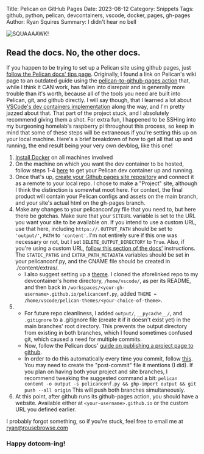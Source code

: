 Title: Pelican on GitHub Pages
Date: 2023-08-12
Category: Snippets
Tags: github, python, pelican, devcontainers, vscode, docker, pages, gh-pages
Author: Ryan Squires
Summary: I didn't hear no bell

![SQUAAAAWK!]({static}/images/goofypelican.jpeg)

## Read the docs.  No, the other docs.

If you happen to be trying to set up a Pelican site using github pages, just [follow the Pelican docs' tips page](https://docs.getpelican.com/en/latest/tips.html). Originally, I found a link on Pelican's wiki page to an outdated guide using the [pelican-to-github-pages action](https://github.com/marketplace/actions/pelican-to-github-pages) that, while I think it CAN work, has fallen into disrepair and is generally more trouble than it's worth, because all of the tools you need are built into Pelican, git, and github directly. I will say though, that I learned a lot about [VSCode's dev containers implementation](https://code.visualstudio.com/docs/devcontainers/containers) along the way, and I'm pretty jazzed about that. That part of the project stuck, and I absolutely recommend giving them a shot. For extra fun, I happened to be SSHing into my burgeoning homelab's raspberry pi throughout this process, so keep in mind that some of these steps will be extraneous if you're setting this up on your local machine. Here's a brief breakdown of how to get all that up and running, the end result being your very own devblog, like this one!

1. [Install Docker](https://docs.docker.com/desktop/) on all machines involved
2. On the machine on which you want the dev container to be hosted, follow steps 1-4 [here](https://cloudbytes.dev/snippets/automate-deployment-of-pelican-website-to-github-pages) to get your Pelican dev container up and running.
3. Once that's up, [create your Github pages site repository](https://docs.github.com/en/pages/getting-started-with-github-pages/about-github-pages) and connect it as a remote to your local repo. I chose to make a "Project" site, although I think the distinction is somewhat moot here. For context, the final product will contain your Pelican configs and assets on the main branch, and your site's actual html on the gh-pages branch.
4. Make any changes to your pelicanconf.py file that you need to, but here there be gotchas. Make sure that your `SITEURL` variable is set to the URL you want your site to be available on.  If you intend to use a custom URL, use that here, including `https://`. `OUTPUT_PATH` should be set to `'output/'`, `PATH` to `'content'`.  I'm not entirely sure if this one was necessary or not, but I set `DELETE_OUTPUT_DIRECTORY` to `True`.  Also, if you're using a custom URL, [follow this section of the docs'](https://docs.getpelican.com/en/latest/tips.html#copy-static-files-to-the-root-of-your-site) instructions.  The `STATIC_PATHS` and `EXTRA_PATH_METADATA` variables should be set in your pelicanconf.py, and the CNAME file should be created in ./content/extras/.
    - I also suggest setting up a [theme](https://github.com/getpelican/pelican-themes). I cloned the aforelinked repo to my devcontainer's home directory, `/home/vscode/`, as per its README, and then back in `/workspaces/<your-gh-username>.github.io/pelicanconf.py`, added `THEME = /home/vscode/pelican-themes/<your-choice-of-theme>`.
5.  - For future repo cleanliness, I added `output/`, `__pycache__/`, and `.gitignore` to a .gitignore file (create it if it doesn't exist yet) in the main branches' root directory.  This prevents the output directory from existing in both branches, which I found sometimes confused git, which caused a need for multiple commits.
    - Now, follow the Pelican docs' [guide on publishing a project page to github](https://docs.getpelican.com/en/latest/tips.html#publishing-to-github).
    - In order to do this automatically every time you commit, follow [this](https://docs.getpelican.com/en/latest/tips.html#update-your-site-on-each-commit). You may need to create the "post-commit" file it mentions (I did). If you plan on having both your project and site branches, I recommend tweaking the suggested command a bit: `pelican content -o output -s pelicanconf.py && ghp-import output && git push --all origin` This will push both branches simultaneously.
6. At this point, after github runs its github-pages action, you should have a website. Available either at `<your-username>.github.io` or the custom URL you defined earlier.

I probably forgot something, so if you're stuck, feel free to email me at ryan@rousebrowse.com

### Happy dotcom-ing!
